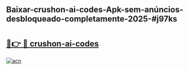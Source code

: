 ## Baixar-crushon-ai-codes-Apk-sem-anúncios-desbloqueado-completamente-2025-#j97ks

# <h2><a href="https://ainizakaria.my?title=crushon-ai-codes&ref=20M">🔗👉 🔴 crushon-ai-codes</a></h2>

[![acn](https://github.com/user-attachments/assets/0f9c940e-d8b0-45ae-aac7-cd30a18b3e1c)](https://ainizakaria.my?title=crushon-ai-codes&ref=20M)

